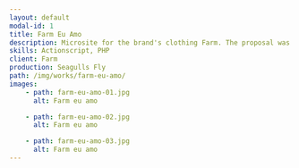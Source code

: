 ```yaml
---
layout: default
modal-id: 1
title: Farm Eu Amo
description: Microsite for the brand's clothing Farm. The proposal was to highlight the relationship between brand and customers, with the concept "I love you." Besides the hot site, was made an action with Augmented Reality, tagged products of the collection.
skills: Actionscript, PHP
client: Farm
production: Seagulls Fly
path: /img/works/farm-eu-amo/
images:
    - path: farm-eu-amo-01.jpg
      alt: Farm eu amo

    - path: farm-eu-amo-02.jpg
      alt: Farm eu amo

    - path: farm-eu-amo-03.jpg
      alt: Farm eu amo
---
```

